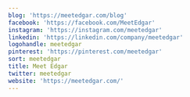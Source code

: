 ```yaml
---
blog: 'https://meetedgar.com/blog'
facebook: 'https://facebook.com/MeetEdgar'
instagram: 'https://instagram.com/meetedgar'
linkedin: 'https://linkedin.com/company/meetedgar'
logohandle: meetedgar
pinterest: 'https://pinterest.com/meetedgar'
sort: meetedgar
title: Meet Edgar
twitter: meetedgar
website: 'https://meetedgar.com/'
---
```

